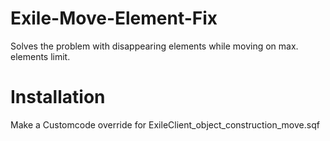 # Exile-Move-Element-Fix
Solves the problem with disappearing elements while moving on max. elements limit.

# Installation
Make a Customcode override for ExileClient_object_construction_move.sqf
